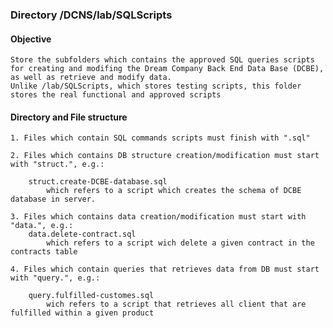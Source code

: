 ### Directory /DCNS/lab/SQLScripts

#### Objective

	Store the subfolders which contains the approved SQL queries scripts for creating and modifing the Dream Company Back End Data Base (DCBE), as well as retrieve and modify data.
	Unlike /lab/SQLScripts, which stores testing scripts, this folder stores the real functional and approved scripts

#### Directory and File structure

	1. Files which contain SQL commands scripts must finish with ".sql"

	2. Files which contains DB structure creation/modification must start with "struct.", e.g.:
		
		struct.create-DCBE-database.sql
			which refers to a script which creates the schema of DCBE database in server.

	3. Files which contains data creation/modification must start with "data.", e.g.:
		data.delete-contract.sql
			which refers to a script wich delete a given contract in the contracts table

	4. Files which contain queries that retrieves data from DB must start with "query.", e.g.:
		
		query.fulfilled-customes.sql
			wich refers to a script that retrieves all client that are fulfilled within a given product
 
